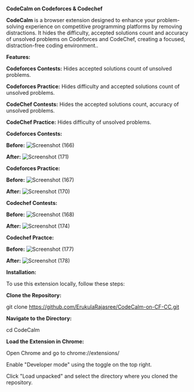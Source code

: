 ******CodeCalm on Codeforces & Codechef******

**CodeCalm** is a browser extension designed to enhance your problem-solving experience on competitive programming platforms by removing distractions. It hides the difficulty, accepted solutions count and accuracy of unsolved problems on Codeforces and CodeChef, creating a focused, distraction-free coding environment..

****Features:****

**Codeforces Contests:** Hides accepted solutions count of unsolved problems.

**Codeforces Practice:** Hides difficulty and accepted solutions count of unsolved problems.

**CodeChef Contests:** Hides the accepted solutions count, accuracy of unsolved problems.

**CodeChef Practice:** Hides difficulty of unsolved problems.


****Codeforces Contests:****

**Before:**
![Screenshot (166)](https://github.com/user-attachments/assets/ab919b49-dd07-40eb-ae42-ee1b3672dcd4)

**After:**
![Screenshot (171)](https://github.com/user-attachments/assets/95553ec7-0a76-4651-a5d6-ee4c171b5f3f)


****Codeforces Practice:****

**Before:**
![Screenshot (167)](https://github.com/user-attachments/assets/fb32b348-a08a-40a6-bb6c-d4379de6636c)

**After:**
![Screenshot (170)](https://github.com/user-attachments/assets/32e24d0e-b33d-43a2-8b4d-4ac04e36cfc8)


****Codechef Contests:****

**Before:**
![Screenshot (168)](https://github.com/user-attachments/assets/f70833b9-2a8f-45c4-9526-4f597b9930c7)

**After:**
![Screenshot (174)](https://github.com/user-attachments/assets/a3140739-dd50-4ac0-9a75-f772fe6ddfb6)


****Codechef Practce:****

**Before:**
![Screenshot (177)](https://github.com/user-attachments/assets/fd06078a-030e-4875-b50c-2955dc4fa151)

**After:**
![Screenshot (178)](https://github.com/user-attachments/assets/15dfaf91-c3da-44ed-a5c1-40a7e42b3ab2)


****Installation:****

To use this extension locally, follow these steps:

**Clone the Repository:**

git clone https://github.com/ErukulaRajasree/CodeCalm-on-CF-CC.git


**Navigate to the Directory:**

cd CodeCalm

**Load the Extension in Chrome:**

Open Chrome and go to chrome://extensions/

Enable "Developer mode" using the toggle on the top right.

Click "Load unpacked" and select the directory where you cloned the repository.






